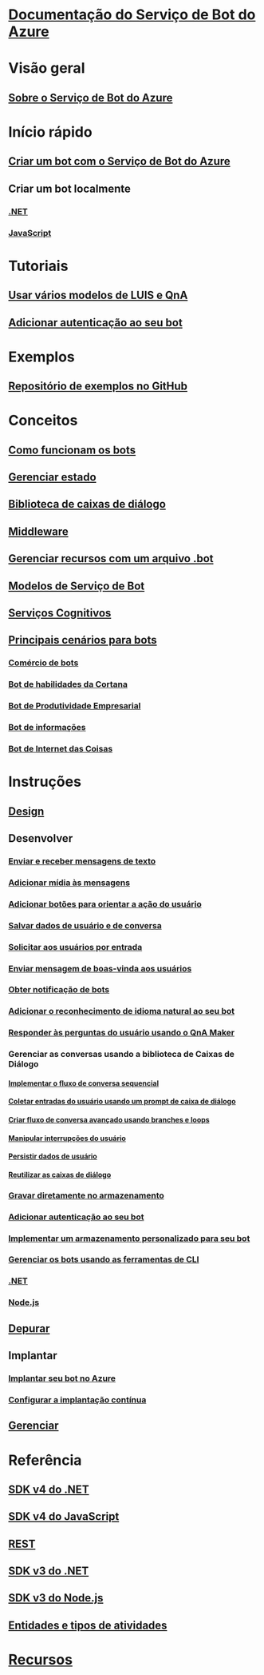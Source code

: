# [Documentação do Serviço de Bot do Azure](index.md)
# Visão geral
## [Sobre o Serviço de Bot do Azure](bot-service-overview-introduction.md)
# Início rápido
## [Criar um bot com o Serviço de Bot do Azure](~/bot-service-quickstart.md)
## Criar um bot localmente
### [.NET](dotnet/bot-builder-dotnet-sdk-quickstart.md)
### [JavaScript](javascript/bot-builder-javascript-quickstart.md)
# Tutoriais
## [Usar vários modelos de LUIS e QnA](v4sdk/bot-builder-tutorial-dispatch.md)
## [Adicionar autenticação ao seu bot ](bot-builder-tutorial-authentication.md)
# Exemplos
## [Repositório de exemplos no GitHub](https://github.com/Microsoft/BotBuilder-Samples/blob/master/README.md)
# Conceitos
## [Como funcionam os bots](v4sdk/bot-builder-basics.md)
## [Gerenciar estado](v4sdk/bot-builder-concept-state.md)
## [Biblioteca de caixas de diálogo](v4sdk/bot-builder-concept-dialog.md)
## [Middleware](v4sdk/bot-builder-concept-middleware.md)
## [Gerenciar recursos com um arquivo .bot](v4sdk/bot-file-basics.md)
<!-- [Language understanding](v4sdk/bot-builder-concept-luis.md) -->
## [Modelos de Serviço de Bot](bot-service-concept-templates.md)
## [Serviços Cognitivos](bot-service-concept-intelligence.md)
## [Principais cenários para bots](bot-service-scenario-overview.md)
### [Comércio de bots](bot-service-scenario-commerce.md)
### [Bot de habilidades da Cortana](bot-service-scenario-cortana-skill.md)
### [Bot de Produtividade Empresarial](bot-service-scenario-enterprise-productivity.md)
### [Bot de informações](bot-service-scenario-informational.md)
### [Bot de Internet das Coisas](bot-service-scenario-internet-things.md)
# Instruções 
## [Design](design/TOC.md)
## Desenvolver
<!-- ## [Best practice for welcoming the user](v4sdk/bot-builder-welcome-user.md) -->
### [Enviar e receber mensagens de texto](v4sdk/bot-builder-howto-send-messages.md)
### [Adicionar mídia às mensagens](v4sdk/bot-builder-howto-add-media-attachments.md)
### [Adicionar botões para orientar a ação do usuário](v4sdk/bot-builder-howto-add-suggested-actions.md)
### [Salvar dados de usuário e de conversa](v4sdk/bot-builder-howto-v4-state.md) 
### [Solicitar aos usuários por entrada](v4sdk/bot-builder-primitive-prompts.md) 
### [Enviar mensagem de boas-vinda aos usuários](v4sdk/bot-builder-send-welcome-message.md)
<!-- ## [Add input hints to messages](v4sdk/bot-builder-howto-add-input-hints.md) -->
### [Obter notificação de bots](v4sdk/bot-builder-howto-proactive-message.md)
### [Adicionar o reconhecimento de idioma natural ao seu bot](v4sdk/bot-builder-howto-v4-luis.md)
### [Responder às perguntas do usuário usando o QnA Maker](v4sdk/bot-builder-howto-qna.md)
### Gerenciar as conversas usando a biblioteca de Caixas de Diálogo 
#### [Implementar o fluxo de conversa sequencial](v4sdk/bot-builder-dialog-manage-conversation-flow.md)
#### [Coletar entradas do usuário usando um prompt de caixa de diálogo](v4sdk/bot-builder-prompts.md)
#### [Criar fluxo de conversa avançado usando branches e loops](v4sdk/bot-builder-dialog-manage-complex-conversation-flow.md)
#### [Manipular interrupções do usuário](v4sdk/bot-builder-howto-handle-user-interrupt.md)
#### [Persistir dados de usuário](v4sdk/bot-builder-tutorial-persist-user-inputs.md)
#### [Reutilizar as caixas de diálogo](v4sdk/bot-builder-compositcontrol.md)
### [Gravar diretamente no armazenamento](v4sdk/bot-builder-howto-v4-storage.md)
### [Adicionar autenticação ao seu bot ](v4sdk/bot-builder-authentication.md)
### [Implementar um armazenamento personalizado para seu bot](v4sdk/bot-builder-custom-storage.md)
### [Gerenciar os bots usando as ferramentas de CLI](bot-builder-tools.md)
### [.NET](dotnet/TOC.md)
### [Node.js](nodejs/TOC.md)
## [Depurar](debug/TOC.md)
## Implantar
### [Implantar seu bot no Azure](bot-builder-howto-deploy-azure.md)
<!-- ### [Download and redeploy bot code](bot-service-build-download-source-code.md) -->
### [Configurar a implantação contínua](bot-service-build-continuous-deployment.md)
## [Gerenciar](manage/TOC.md)
# Referência
## [SDK v4 do .NET](https://aka.ms/dotnetsdk4)
## [SDK v4 do JavaScript](https://aka.ms/jssdk4)
## [REST](rest-api/TOC.md)
## [SDK v3 do .NET](/dotnet/api/?view=botbuilder-3.12.2.4)
## [SDK v3 do Node.js](https://docs.botframework.com/en-us/node/builder/chat-reference/modules/_botbuilder_d_.html)
## [Entidades e tipos de atividades](bot-service-activities-entities.md)
# [Recursos](resources/TOC.md)

